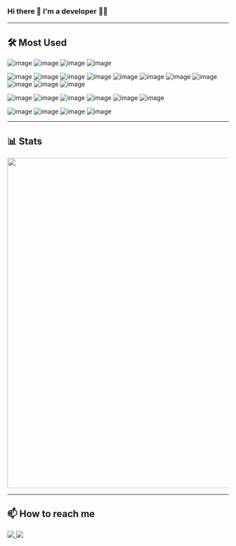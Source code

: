 ### Hi there 👋 I'm a developer 🧑‍💻

---

## 🛠 Most Used

![image](https://img.shields.io/badge/languages:-096B68?style=for-the-badge)
![image](https://img.shields.io/badge/javascript-183B4E?logo=javascript&style=for-the-badge)
![image](https://img.shields.io/badge/typescript-183B4E?logo=typescript&style=for-the-badge)
![image](https://img.shields.io/badge/go-183B4E?logo=go&style=for-the-badge)

![image](https://img.shields.io/badge/frameworks%20&%20libraries:-096B68?style=for-the-badge)
![image](https://img.shields.io/badge/svelte-183B4E?logo=svelte&style=for-the-badge)
![image](https://img.shields.io/badge/react-183B4E?logo=react&style=for-the-badge)
![image](https://img.shields.io/badge/react%20native-183B4E?logo=react&style=for-the-badge)
![image](https://img.shields.io/badge/electron-183B4E?logo=electron&style=for-the-badge)
![image](https://img.shields.io/badge/webcomponents-183B4E?logo=webcomponentsdotorg&style=for-the-badge)
![image](https://img.shields.io/badge/next.js-183B4E?logo=next.js&style=for-the-badge)
![image](https://img.shields.io/badge/remix-183B4E?logo=remix&style=for-the-badge)
![image](https://img.shields.io/badge/tailwind%20css-183B4E?logo=tailwindcss&style=for-the-badge)
![image](https://img.shields.io/badge/react%20hook%20form-183B4E?logo=reacthookform&style=for-the-badge)
![image](https://img.shields.io/badge/vue-183B4E?logo=vue.js&style=for-the-badge)

![image](https://img.shields.io/badge/tools:-096B68?style=for-the-badge)
![image](https://img.shields.io/badge/git-183B4E?logo=git&style=for-the-badge)
![image](https://img.shields.io/badge/docker-183B4E?logo=docker&style=for-the-badge)
![image](https://img.shields.io/badge/figma-183B4E?logo=figma&style=for-the-badge)
![image](https://img.shields.io/badge/canva-183B4E?logo=canva&style=for-the-badge)
![image](https://img.shields.io/badge/iterm2-183B4E?logo=iterm2&style=for-the-badge)

![image](https://img.shields.io/badge/others:-096B68?style=for-the-badge)
![image](https://img.shields.io/badge/github-183B4E?logo=github&style=for-the-badge)
![image](https://img.shields.io/badge/cloudflare-183B4E?logo=cloudflare&style=for-the-badge)
![image](https://img.shields.io/badge/vercel-183B4E?logo=vercel&style=for-the-badge)

---

## 📊 Stats

<div align='center'>
  <img src="https://github-profile-summary-cards.vercel.app/api/cards/profile-details?username=6thpath&theme=default" width="750">
</div>

---

## 📫 How to reach me

<a href="mailto:tienphat1501@gmail.com" target="_blank">
  <img src="https://img.shields.io/badge/email-183B4E?logo=gmail&style=for-the-badge" />
</a>
<a href="https://linkedin.com/in/phatmai" target="_blank">
  <img src="https://img.shields.io/badge/linkedin-183B4E?logo=linkedin&style=for-the-badge" />
</a>
